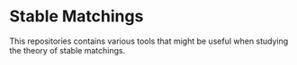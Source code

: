 # Stable Matchings

This repositories contains various tools that might be useful when studying the theory of stable matchings.
